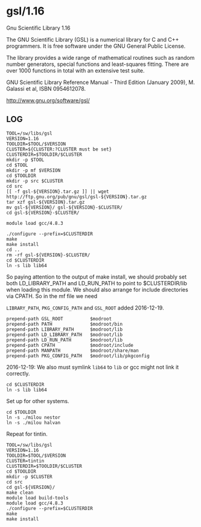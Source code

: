 gsl/1.16
========

Gnu Scientific Library 1.16

The GNU Scientific Library (GSL) is a numerical library for C and C++
programmers. It is free software under the GNU General Public License.

The library provides a wide range of mathematical routines such as random
number generators, special functions and least-squares fitting. There are over
1000 functions in total with an extensive test suite.

GNU Scientific Library Reference Manual - Third Edition (January 2009), M. Galassi et al, ISBN 0954612078.

<http://www.gnu.org/software/gsl/>


LOG
---

    TOOL=/sw/libs/gsl
    VERSION=1.16
    TOOLDIR=$TOOL/$VERSION
    CLUSTER=${CLUSTER:?CLUSTER must be set}
    CLUSTERDIR=$TOOLDIR/$CLUSTER
    mkdir -p $TOOL
    cd $TOOL
    mkdir -p mf $VERSION
    cd $TOOLDIR
    mkdir -p src $CLUSTER 
    cd src
    [[ -f gsl-${VERSION}.tar.gz ]] || wget http://ftp.gnu.org/pub/gnu/gsl/gsl-${VERSION}.tar.gz
    tar xzf gsl-${VERSION}.tar.gz 
    mv gsl-${VERSION}/ gsl-${VERSION}-$CLUSTER/
    cd gsl-${VERSION}-$CLUSTER/

    module load gcc/4.8.3

    ./configure --prefix=$CLUSTERDIR
    make
    make install
    cd ..
    rm -rf gsl-${VERSION}-$CLUSTER/
    cd $CLUSTERDIR
    ln -s lib lib64

So paying attention to the output of make install, we should probably set both
LD_LIBRARY_PATH and LD_RUN_PATH to point to $CLUSTERDIR/lib when loading this 
module.  We should also arrange for include directories via CPATH.  So in the
mf file we need

`LIBRARY_PATH`, `PKG_CONFIG_PATH` and `GSL_ROOT` added 2016-12-19.

    prepend-path GSL_ROOT          $modroot
    prepend-path PATH              $modroot/bin
    prepend-path LIBRARY_PATH      $modroot/lib
    prepend-path LD_LIBRARY_PATH   $modroot/lib
    prepend-path LD_RUN_PATH       $modroot/lib
    prepend-path CPATH             $modroot/include
    prepend-path MANPATH           $modroot/share/man
    prepend-path PKG_CONFIG_PATH   $modroot/lib/pkgconfig

2016-12-19: We also must symlink `lib64` to `lib` or gcc might not link it correctly.

    cd $CLUSTERDIR
    ln -s lib lib64

Set up for other systems.

    cd $TOOLDIR
    ln -s ./milou nestor
    ln -s ./milou halvan

Repeat for tintin.

    TOOL=/sw/libs/gsl
    VERSION=1.16
    TOOLDIR=$TOOL/$VERSION
    CLUSTER=tintin
    CLUSTERDIR=$TOOLDIR/$CLUSTER
    cd $TOOLDIR
    mkdir -p $CLUSTER 
    cd src
    cd gsl-${VERSION}/
    make clean
    module load build-tools
    module load gcc/4.8.3
    ./configure --prefix=$CLUSTERDIR
    make
    make install



